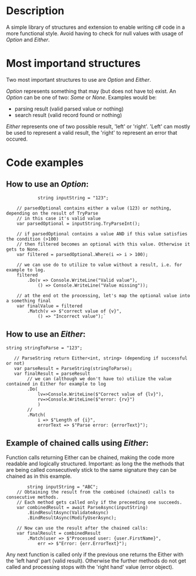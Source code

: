 # Description
A simple library of structures and extension to enable writing c# code in a more functional style.
Avoid having to check for null values with usage of _Option_ and _Either_.

# Most importand structures
Two most important structures to use are
_Option_ and _Either_.

_Option_ represents something that may (but does not have to) exist.
An _Option_ can be one of two: _Some_ or _None_. Examples would be:
 - parsing result (valid parsed value or nothing)
 - search result (valid record found or nothing)

_Either_ represents one of two possible result, 'left' or 'right'.
'Left' can mostly be used to represent a valid result, the 'right' to 
represent an error that occured.


# Code examples

## How to use an _Option_:


                string inputString = "123";
		
		// parsedOptional contains either a value (123) or nothing, depending on the result of TryParse
		// in this case it's valid value
		var parsedOptional = inputString.TryParseInt();
		
		// if parsedOptional contains a value AND if this value satisfies the condition (>100)
		// then filtered becomes an optional with this value. Otherwise it gets to None.
		var filtered = parsedOptional.Where(i => i > 100);

		// we can use do to utilize to value without a result, i.e. for example to log.
		filtered
			.Do(v => Console.WriteLine("Valid value"),
				() => Console.WriteLine("Value missing"));

		// at the end ot the processing, let's map the optional value into a something final
		var finalValue = filtered
			.Match(v => $"correct value of {v}",
				() => "Incorrect value");`


## How to use an _Either_:


	string stringToParse = "123";

       // ParseString return Either<int, string> (depending if successful or not)
       var parseResult = ParseString(stringToParse);
       var finalResult = parseResult
			// we can (although we don't have to) utilize the value contained in Either for example to log
			.Do(
				lv=>Console.WriteLine($"Correct value of {lv}"),
				rv=>Console.WriteLine($"error: {rv}")
				)	
			//
			.Match(
				i => $"Length of {i}",
				errorText => $"Parse error: {errorText}");


## Example of chained calls using _Either_:

Function calls returning Either can be chained, making the code
more readable and logically structured.
Important: as long the the methods that are being called consecutively stick to the same signature
they can be chained as in this example.


	        string inputString = "ABC";
    	// Obtaining the result from the combined (chained) calls to consecutive methods.
		// Each method gets called only if the preceeding one succeeds.
		var combinedResult = await ParseAsync(inputString)
			.BindResultAsync(ValidateAsync)
			.BindResultAsync(ModifyUserAsync);
		
		// Now can use the result after the chained calls:
		var finalResult = combinedResult
			.Match(user => $"Processed user: {user.FirstName}",
				err => $"Error: {err.ErrorText}");


Any next function is called only if the previous one returns the Either with the 'left hand' part (valid result). Otherwise
the further methods do not get called and processing stops with the 'right hand' value (error object).
